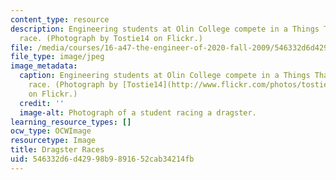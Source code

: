 ```yaml
---
content_type: resource
description: Engineering students at Olin College compete in a Things That Go dragster
  race. (Photograph by Tostie14 on Flickr.)
file: /media/courses/16-a47-the-engineer-of-2020-fall-2009/546332d6d42998b9891652cab34214fb_16-a47f09.jpg
file_type: image/jpeg
image_metadata:
  caption: Engineering students at Olin College compete in a Things That Go dragster
    race. (Photograph by [Tostie14](http://www.flickr.com/photos/tostie14/34400424/)
    on Flickr.)
  credit: ''
  image-alt: Photograph of a student racing a dragster.
learning_resource_types: []
ocw_type: OCWImage
resourcetype: Image
title: Dragster Races
uid: 546332d6-d429-98b9-8916-52cab34214fb
---
```

